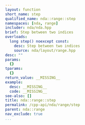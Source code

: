 ```yaml
---
layout: function
short_name: step
qualified_name: nda::range::step
namespaces: [nda, range]
includer: nda/nda.hpp
brief: Step between two indices
overloads:
  long step() noexcept const:
    desc: Step between two indices
    source: nda/layout/range.hpp
desc: ""
params:
  {}
tparams:
  {}
return_value: __MISSING__
example:
  desc: __MISSING__
  code: __MISSING__
see-also: []
title: nda::range::step
permalink: /cpp-api/nda/range/step
parent: nda::range
nav_exclude: true
...
```



